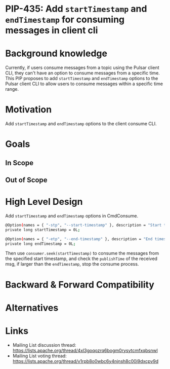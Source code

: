 # PIP-435: Add `startTimestamp` and `endTimestamp` for consuming messages in client cli

# Background knowledge

Currently, if users consume messages from a topic using the Pulsar client CLI, they can't have an option to consume messages from a specific time. This PIP proposes to add `startTimestamp` and `endTimestamp` options to the Pulsar client CLI to allow users to consume messages within a specific time range.

# Motivation

Add `startTimestamp` and `endTimestamp` options to the client consume CLI.

# Goals

## In Scope


## Out of Scope

# High Level Design

Add `startTimestamp` and `endTimestamp` options in CmdConsume.

```bash
@Option(names = { "-stp", "--start-timestamp" }, description = "Start timestamp for consuming messages")
private long startTimestamp = 0L;

@Option(names = { "-etp", "--end-timestamp" }, description = "End timestamp for consuming messages")
private long endTimestamp = 0L;
```

Then use `consumer.seek(startTimestamp)` to consume the messages from the specified start timestamp, and check the `publishTime` of the received msg, if larger than the `endTimestamp`, stop the consume process.

# Backward & Forward Compatibility


# Alternatives


# Links

* Mailing List discussion thread: https://lists.apache.org/thread/4xl3goqozrq6bogm0rysytcmfxqbsnwl
* Mailing List voting thread: https://lists.apache.org/thread/v1rpb8o0wbc6y4njnsh8c00j9dxcpv9d
